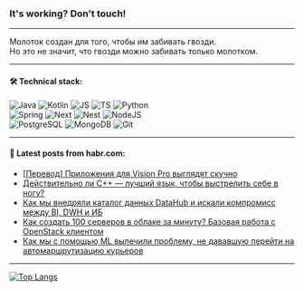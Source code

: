 ### It's working? Don't touch!

---
Молоток создан для того, чтобы им забивать гвозди. <br>
Но это не значит, что гвозди можно забивать только молотком.

---

#### 🛠️ Technical stack:

![Java](https://img.shields.io/badge/Java-informational?logo=Oracle&style=flat&logoColor=white&color=FF4500)
![Kotlin](https://img.shields.io/badge/Kotlin-informational?logo=Kotlin&style=flat&logoColor=white&color=774D97)
![JS](https://img.shields.io/badge/JS-informational?logo=javaScript&style=flat&logoColor=black&color=F7Df1E)
![TS](https://img.shields.io/badge/TypeScript-informational?logo=typeScript&style=flat&logoColor=black&color=017acc)
![Python](https://img.shields.io/badge/Python-informational?logo=Python&style=flat&logoColor=black&color=ffdd54) <br>
![Spring](https://img.shields.io/badge/SpringBoot-informational?logo=SpringBoot&style=flat&logoColor=white&color=6DB33F) 
![Next](https://img.shields.io/badge/Next.js-informational?logo=Next.js&style=flat&logoColor=white&color=3671a1)
![Nest](https://img.shields.io/badge/NestJS-informational?logo=NestJS&style=flat&logoColor=white&color=E0234E)
![NodeJS](https://img.shields.io/badge/NodeJS-informational?logo=node.js&style=flat&logoColor=white&color=70A760) <br>
![PostgreSQL](https://img.shields.io/badge/PostgreSQL-informational?logo=PostgreSQL&style=flat&logoColor=white&color=DAA520)
![MongoDB](https://img.shields.io/badge/MongoDB-informational?logo=MongoDB&style=flat&logoColor=white&color=870000)
![Git](https://img.shields.io/badge/Git-informational?logo=git&style=flat&logoColor=white&color=f74e28)

___

#### 💬 Latest posts from habr.com:

<!-- BLOG-POST-LIST:START -->
- [[Перевод] Приложения для Vision Pro выглядят скучно](https://habr.com/ru/articles/789024/?utm_source=habrahabr&utm_medium=rss&utm_campaign=789024)
- [Действительно ли C++ — лучший язык, чтобы выстрелить себе в ногу?](https://habr.com/ru/companies/kaspersky/articles/787586/?utm_source=habrahabr&utm_medium=rss&utm_campaign=787586)
- [Как мы внедряли каталог данных DataHub и искали компромисс между BI, DWH и ИБ](https://habr.com/ru/companies/sbermarket/articles/788402/?utm_source=habrahabr&utm_medium=rss&utm_campaign=788402)
- [Как создать 100 серверов в облаке за минуту? Базовая работа с OpenStack клиентом](https://habr.com/ru/companies/selectel/articles/788958/?utm_source=habrahabr&utm_medium=rss&utm_campaign=788958)
- [Как мы с помощью ML вылечили проблему, не дававшую перейти на автомаршрутизацию курьеров](https://habr.com/ru/companies/cdek_blog/articles/788816/?utm_source=habrahabr&utm_medium=rss&utm_campaign=788816)
<!-- BLOG-POST-LIST:END -->

---
[![Top Langs](https://github-readme-stats-git-master-advtsetting-gmailcom.vercel.app/api/top-langs/?username=zloylis&langs_count=10&hide_title=false&title_color=e6edf3&size_weight=0.5&count_weight=0.5&layout=compact&hide_border=true&theme=dracula)](https://github.com/zloylis)

<!-- ![GitHub stats](https://github-readme-stats-git-master-advtsetting-gmailcom.vercel.app/api?username=zloylis&show_icons=true&hide_border=true&theme=dracula&hide_title=true&include_all_commits=true&count_private=true&hide=contribs&hide_rank=true) -->
